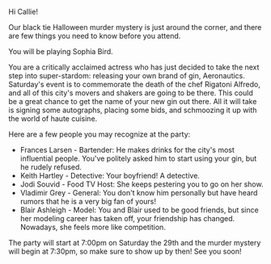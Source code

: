 Hi Callie!

Our black tie Halloween murder mystery is just around the corner, and there are few things you need to know before you attend.

You will be playing Sophia Bird.

You are a critically acclaimed actress who has just decided to take the next step into super-stardom: releasing your own brand of gin, Aeronautics. Saturday's event is to commemorate the death of the chef Rigatoni Alfredo, and all of this city's movers and shakers are going to be there. This could be a great chance to get the name of your new gin out there. All it will take is signing some autographs, placing some bids, and schmoozing it up with the world of haute cuisine.

Here are a few people you may recognize at the party:

- Frances Larsen - Bartender: He makes drinks for the city's most influential people. You've politely asked him to start using your gin, but he rudely refused.
- Keith Hartley - Detective: Your boyfriend! A detective.
- Jodi Souvid - Food TV Host: She keeps pestering you to go on her show.
- Vladimir Grey - General: You don't know him personally but have heard rumors that he is a very big fan of yours!
- Blair Ashleigh - Model: You and Blair used to be good friends, but since her modeling career has taken off, your friendship has changed. Nowadays, she feels more like competition.

The party will start at 7:00pm on Saturday the 29th and the murder mystery will begin at 7:30pm, so make sure to show up by then! See you soon!